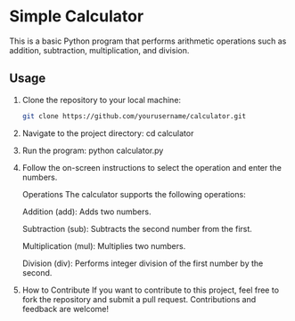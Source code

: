 # Simple Calculator

This is a basic Python program that performs arithmetic operations such as addition, subtraction, multiplication, and division.

## Usage

1. Clone the repository to your local machine:

   ```bash
   git clone https://github.com/yourusername/calculator.git


2. Navigate to the project directory:
   cd calculator
   
4. Run the program:
   python calculator.py
   
5. Follow the on-screen instructions to select the operation and enter the numbers.

   Operations
    The calculator supports the following operations:

    Addition (add):
    Adds two numbers.

    Subtraction (sub):
    Subtracts the second number from the first.

    Multiplication (mul):
    Multiplies two numbers.

    Division (div):
    Performs integer division of the first number by the second.

6. How to Contribute
   If you want to contribute to this project, feel free to fork the repository and submit a pull request. Contributions and          feedback are welcome!
